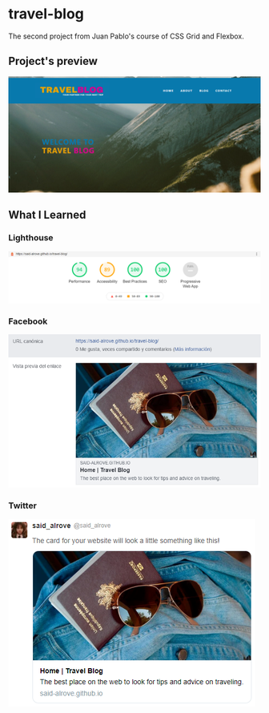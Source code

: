 # travel-blog
The second project from Juan Pablo's course of CSS Grid and Flexbox. 

## Project's preview
![](readme/screenshot.png)

## What I Learned

### Lighthouse
![](readme/lighthouse.png)

### Facebook
![](readme/facebook.png)

### Twitter
![](readme/twitter.png)
